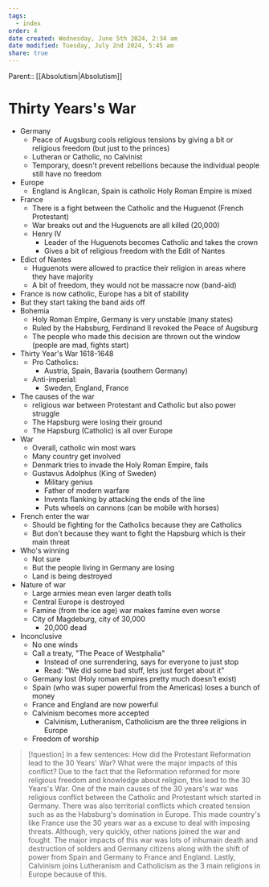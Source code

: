 ```yaml
---
tags:
  - index
order: 4
date created: Wednesday, June 5th 2024, 2:34 am
date modified: Tuesday, July 2nd 2024, 5:45 am
share: true
---
```


Parent:: [[Absolutism|Absolutism]]

# Thirty Years's War

- Germany
  - Peace of Augsburg cools religious tensions by giving a bit or religious freedom (but just to the princes)
  - Lutheran or Catholic, no Calvinist
  - Temporary, doesn't prevent rebellions because the individual people still have no freedom
- Europe
  - England is Anglican, Spain is catholic Holy Roman Empire is mixed
- France
  - There is a fight between the Catholic and the Huguenot (French Protestant)
  - War breaks out and the Huguenots are all killed (20,000)
  - Henry IV
    - Leader of the Huguenots becomes Catholic and takes the crown
    - Gives a bit of religious freedom with the Edit of Nantes
- Edict of Nantes
  - Huguenots were allowed to practice their religion in areas where they have majority
  - A bit of freedom, they would not be massacre now (band-aid)
- France is now catholic, Europe has a bit of stability
- But they start taking the band aids off
- Bohemia
  - Holy Roman Empire, Germany is very unstable (many states)
  - Ruled by the Habsburg, Ferdinand II revoked the Peace of Augsburg
  - The people who made this decision are thrown out the window (people are mad, fights start)
- Thirty Year's War 1618-1648
  - Pro Catholics:
    - Austria, Spain, Bavaria (southern Germany)
  - Anti-imperial:
    - Sweden, England, France
- The causes of the war
  - religious war between Protestant and Catholic but also power struggle
  - The Hapsburg were losing their ground
  - The Hapsburg (Catholic) is all over Europe
- War
  - Overall, catholic win most wars
  - Many country get involved
  - Denmark tries to invade the Holy Roman Empire, fails
  - Gustavus Adolphus (King of Sweden)
    - Military genius
    - Father of modern warfare
    - Invents flanking by attacking the ends of the line
    - Puts wheels on cannons (can be mobile with horses)
- French enter the war
  - Should be fighting for the Catholics because they are Catholics
  - But don't because they want to fight the Hapsburg which is their main threat
- Who's winning
  - Not sure
  - But the people living in Germany are losing
  - Land is being destroyed
- Nature of war
  - Large armies mean even larger death tolls
  - Central Europe is destroyed
  - Famine (from the ice age) war makes famine even worse
  - City of Magdeburg, city of 30,000
    - 20,000 dead
- Inconclusive
  - No one winds
  - Call a treaty, "The Peace of Westphalia"
    - Instead of one surrendering, says for everyone to just stop
    - Read: "We did some bad stuff, lets just forget about it"
  - Germany lost (Holy roman empires pretty much doesn't exist)
  - Spain (who was super powerful from the Americas) loses a bunch of money
  - France and England are now powerful
  - Calvinism becomes more accepted
    - Calvinism, Lutheranism, Catholicism are the three religions in Europe
  - Freedom of worship

> [!question] In a few sentences: How did the Protestant Reformation lead to the 30 Years' War? What were the major impacts of this conflict?
> Due to the fact that the Reformation reformed for more religious freedom and knowledge about religion, this lead to the 30 Years's War. One of the main causes of the 30 years's war was religious conflict between the Catholic and Protestant which started in Germany. There was also territorial conflicts which created tension such as as the Habsburg's domination in Europe. This made country's like France use the 30 years war as a excuse to deal with imposing threats. Although, very quickly, other nations joined the war and fought. The major impacts of this war was lots of inhumain death and destruction of solders and Germany citizens along with the shift of power from Spain and Germany to France and England. Lastly, Calvinism joins Lutheranism and Catholicism as the 3 main religions in Europe because of this.
